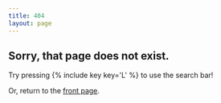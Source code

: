 ```yaml
---
title: 404
layout: page
---
```


## Sorry, that page does not exist.

Try pressing {% include key key='L' %} to use the search bar!

Or, return to the [front page](/).

